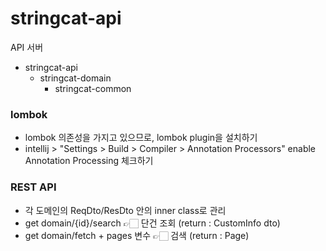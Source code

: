 # stringcat-api
API 서버

- stringcat-api
    - stringcat-domain
        - stringcat-common

### lombok
- lombok 의존성을 가지고 있으므로, lombok plugin을 설치하기
- intellij > "Settings > Build > Compiler > Annotation Processors" enable Annotation Processing 체크하기

### REST API
- 각 도메인의 ReqDto/ResDto 안의 inner class로 관리
- get domain/{id}/search 👉🏻 단건 조회 (return : CustomInfo dto)
- get domain/fetch + pages 변수 👉🏻 검색 (return : Page)

